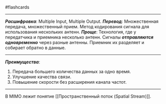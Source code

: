 #flashcards
***
***Расшифровка***: Multiple Input, Multiple Output.
***Перевод***: Множественная передача, множественный прием.
Метод кодирования сигнала для использования нескольких антенн.
***Проще***:
	Технология, где у передатчика и приемника несколько антенн. Сигналы ***отправляются одновременно*** через разные антенны. Приемник их разделяет и собирает обратно в данные.
***
***Преимущества***:
1. Передача большего количества данных за одно время.
2. Улучшение качества связи.
3. Повышение скорости без расширения канала частот.
***
В MIMO лежит понятие [[Пространственный поток (Spatial Stream)]].
<!--SR:!2025-10-10,4,230-->